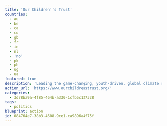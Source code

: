 ```yaml
---
title: 'Our Children''s Trust'
countries:
  - au
  - be
  - ca
  - co
  - gb
  - fr
  - in
  - nl
  - 'no'
  - pk
  - ph
  - ug
  - ua
featured: true
description: 'Leading the game-changing, youth-driven, global climate recovery campaign to secure the legal right to a stable climate and healthy atmosphere.'
action_url: 'https://www.ourchildrenstrust.org/'
categories:
  - 3d78ba9a-4f85-464b-a330-1cfb5c137328
tags:
  - politics
blueprint: action
id: 084764e7-38b3-4608-9ce1-ca9896a4f75f
---
```

